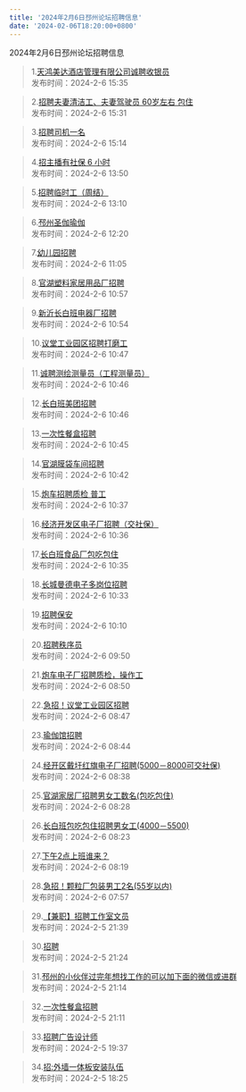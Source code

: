 ```yaml
---
title: '2024年2月6日邳州论坛招聘信息'
date: '2024-02-06T18:20:00+0800'
---
```

2024年2月6日邳州论坛招聘信息
<!--more-->
>1.[天鸿美达酒店管理有限公司诚聘收银员](https://www.pzzc.net/forum.php?mod=viewthread&tid=10388625)<br>
>发布时间：2024-2-6 15:35

>2.[招聘夫妻清洁工、夫妻驾驶员 60岁左右 包住](https://www.pzzc.net/forum.php?mod=viewthread&tid=10388624)<br>
>发布时间：2024-2-6 15:31

>3.[招聘司机一名](https://www.pzzc.net/forum.php?mod=viewthread&tid=10388621)<br>
>发布时间：2024-2-6 15:14

>4.[招主播有社保 6 小时](https://www.pzzc.net/forum.php?mod=viewthread&tid=10388611)<br>
>发布时间：2024-2-6 13:50

>5.[招聘临时工（周结）](https://www.pzzc.net/forum.php?mod=viewthread&tid=10388607)<br>
>发布时间：2024-2-6 13:10

>6.[邳州圣伽瑜伽](https://www.pzzc.net/forum.php?mod=viewthread&tid=10388605)<br>
>发布时间：2024-2-6 12:20

>7.[幼儿园招聘](https://www.pzzc.net/forum.php?mod=viewthread&tid=10388596)<br>
>发布时间：2024-2-6 11:05

>8.[官湖塑料家居用品厂招聘](https://www.pzzc.net/forum.php?mod=viewthread&tid=10388593)<br>
>发布时间：2024-2-6 10:57

>9.[新沂长白班电器厂招聘](https://www.pzzc.net/forum.php?mod=viewthread&tid=10388592)<br>
>发布时间：2024-2-6 10:54

>10.[议堂工业园区招聘打磨工](https://www.pzzc.net/forum.php?mod=viewthread&tid=10388589)<br>
>发布时间：2024-2-6 10:47

>11.[诚聘测绘测量员（工程测量员）](https://www.pzzc.net/forum.php?mod=viewthread&tid=10388588)<br>
>发布时间：2024-2-6 10:46

>12.[长白班美团招聘](https://www.pzzc.net/forum.php?mod=viewthread&tid=10388587)<br>
>发布时间：2024-2-6 10:46

>13.[一次性餐盒招聘](https://www.pzzc.net/forum.php?mod=viewthread&tid=10388586)<br>
>发布时间：2024-2-6 10:45

>14.[官湖膜袋车间招聘](https://www.pzzc.net/forum.php?mod=viewthread&tid=10388585)<br>
>发布时间：2024-2-6 10:42

>15.[炮车招聘质检 普工](https://www.pzzc.net/forum.php?mod=viewthread&tid=10388582)<br>
>发布时间：2024-2-6 10:37

>16.[经济开发区电子厂招聘（交社保）](https://www.pzzc.net/forum.php?mod=viewthread&tid=10388581)<br>
>发布时间：2024-2-6 10:36

>17.[长白班食品厂包吃包住](https://www.pzzc.net/forum.php?mod=viewthread&tid=10388580)<br>
>发布时间：2024-2-6 10:35

>18.[长城曼德电子多岗位招聘](https://www.pzzc.net/forum.php?mod=viewthread&tid=10388579)<br>
>发布时间：2024-2-6 10:33

>19.[招聘保安](https://www.pzzc.net/forum.php?mod=viewthread&tid=10388571)<br>
>发布时间：2024-2-6 10:10

>20.[招聘秩序员](https://www.pzzc.net/forum.php?mod=viewthread&tid=10388567)<br>
>发布时间：2024-2-6 09:50

>21.[炮车电子厂招聘质检，操作工](https://www.pzzc.net/forum.php?mod=viewthread&tid=10388559)<br>
>发布时间：2024-2-6 08:50

>22.[急招！议堂工业园区招聘](https://www.pzzc.net/forum.php?mod=viewthread&tid=10388558)<br>
>发布时间：2024-2-6 08:47

>23.[瑜伽馆招聘](https://www.pzzc.net/forum.php?mod=viewthread&tid=10388555)<br>
>发布时间：2024-2-6 08:44

>24.[经开区戴圩红旗电子厂招聘(5000－8000可交社保)](https://www.pzzc.net/forum.php?mod=viewthread&tid=10388552)<br>
>发布时间：2024-2-6 08:38

>25.[官湖家居厂招聘男女工数名(包吃包住)](https://www.pzzc.net/forum.php?mod=viewthread&tid=10388549)<br>
>发布时间：2024-2-6 08:28

>26.[长白班包吃包住招聘男女工(4000－5500)](https://www.pzzc.net/forum.php?mod=viewthread&tid=10388547)<br>
>发布时间：2024-2-6 08:23

>27.[下午2点上班谁来？](https://www.pzzc.net/forum.php?mod=viewthread&tid=10388546)<br>
>发布时间：2024-2-6 08:19

>28.[急招！颗粒厂包装男工2名(55岁以内)](https://www.pzzc.net/forum.php?mod=viewthread&tid=10388539)<br>
>发布时间：2024-2-6 07:57

>29.[【兼职】招聘工作室文员](https://www.pzzc.net/forum.php?mod=viewthread&tid=10388524)<br>
>发布时间：2024-2-5 21:39

>30.[招聘](https://www.pzzc.net/forum.php?mod=viewthread&tid=10388522)<br>
>发布时间：2024-2-5 21:24

>31.[邳州的小伙伴过完年想找工作的可以加下面的微信或进群](https://www.pzzc.net/forum.php?mod=viewthread&tid=10388519)<br>
>发布时间：2024-2-5 21:14

>32.[一次性餐盒招聘](https://www.pzzc.net/forum.php?mod=viewthread&tid=10388516)<br>
>发布时间：2024-2-5 21:11

>33.[招聘广告设计师](https://www.pzzc.net/forum.php?mod=viewthread&tid=10388504)<br>
>发布时间：2024-2-5 19:37

>34.[招:外墙一体板安装队伍](https://www.pzzc.net/forum.php?mod=viewthread&tid=10388499)<br>
>发布时间：2024-2-5 18:25

